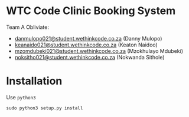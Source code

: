 # WTC Code Clinic Booking System

Team A Obliviate:
 - danmulopo021@student.wethinkcode.co.za (Danny Mulopo)
 - keanaido021@student.wethinkcode.co.za (Keaton Naidoo)
 - mzomdubeki021@student.wethinkcode.co.za (Mzokhulayo Mdubeki)
 - noksitho021@student.wethinkcode.co.za (Nokwanda Sithole)

Installation
======================================================================

Use `python3`

    sudo python3 setup.py install
